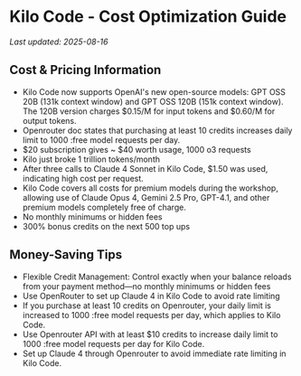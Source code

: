 # Kilo Code - Cost Optimization Guide

*Last updated: 2025-08-16*

## Cost & Pricing Information

- Kilo Code now supports OpenAI's new open-source models: GPT OSS 20B (131k context window) and GPT OSS 120B (151k context window). The 120B version charges $0.15/M for input tokens and $0.60/M for output tokens.
- Openrouter doc states that purchasing at least 10 credits increases daily limit to 1000 :free model requests per day.
- $20 subscription gives ~ $40 worth usage, 1000 o3 requests
- Kilo just broke 1 trillion tokens/month
- After three calls to Claude 4 Sonnet in Kilo Code, $1.50 was used, indicating high cost per request.
- Kilo Code covers all costs for premium models during the workshop, allowing use of Claude Opus 4, Gemini 2.5 Pro, GPT-4.1, and other premium models completely free of charge.
- No monthly minimums or hidden fees
- 300% bonus credits on the next 500 top ups

## Money-Saving Tips

- Flexible Credit Management: Control exactly when your balance reloads from your payment method—no monthly minimums or hidden fees
- Use OpenRouter to set up Claude 4 in Kilo Code to avoid rate limiting
- If you purchase at least 10 credits on Openrouter, your daily limit is increased to 1000 :free model requests per day, which applies to Kilo Code.
- Use Openrouter API with at least $10 credits to increase daily limit to 1000 :free model requests per day for Kilo Code.
- Set up Claude 4 through Openrouter to avoid immediate rate limiting in Kilo Code.

